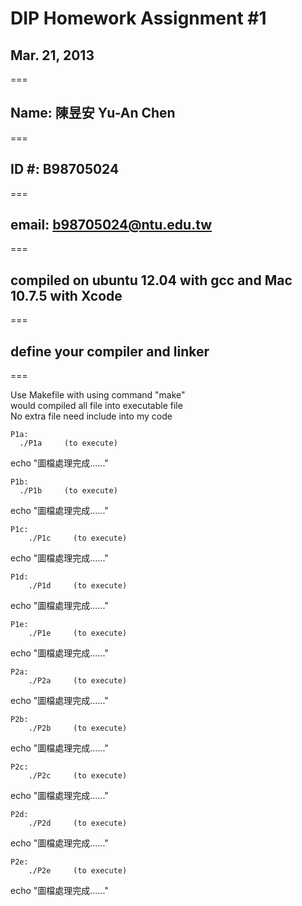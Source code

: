  DIP Homework Assignment #1 
===
## Mar. 21, 2013
===
## Name: 陳昱安 Yu-An Chen
===
## ID #: B98705024
===
## email: b98705024@ntu.edu.tw
===
## compiled on ubuntu 12.04 with gcc and Mac 10.7.5 with Xcode
===
## define your compiler and linker
===

Use Makefile with using command "make"<br/>
would compiled all file into executable file<br/>
No extra file need include into my code<br/>

    P1a:
      ./P1a     (to execute)
echo "圖檔處理完成......"

    P1b:
      ./P1b     (to execute)
echo "圖檔處理完成......"

    P1c:
    	./P1c     (to execute)
echo "圖檔處理完成......"

    P1d:
    	./P1d     (to execute)
echo "圖檔處理完成......"

    P1e:
    	./P1e     (to execute)
echo "圖檔處理完成......"

    P2a:
    	./P2a     (to execute)
echo "圖檔處理完成......"

    P2b:
    	./P2b     (to execute)
echo "圖檔處理完成......"

    P2c:
    	./P2c     (to execute)
echo "圖檔處理完成......"

    P2d:
    	./P2d     (to execute)
echo "圖檔處理完成......"

    P2e:
    	./P2e     (to execute)
echo "圖檔處理完成......"


